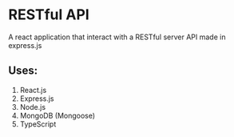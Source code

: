 # RESTful API

A react application that interact with a RESTful server API made in express.js

## Uses:

1. React.js
2. Express.js
3. Node.js
4. MongoDB (Mongoose)
5. TypeScript
